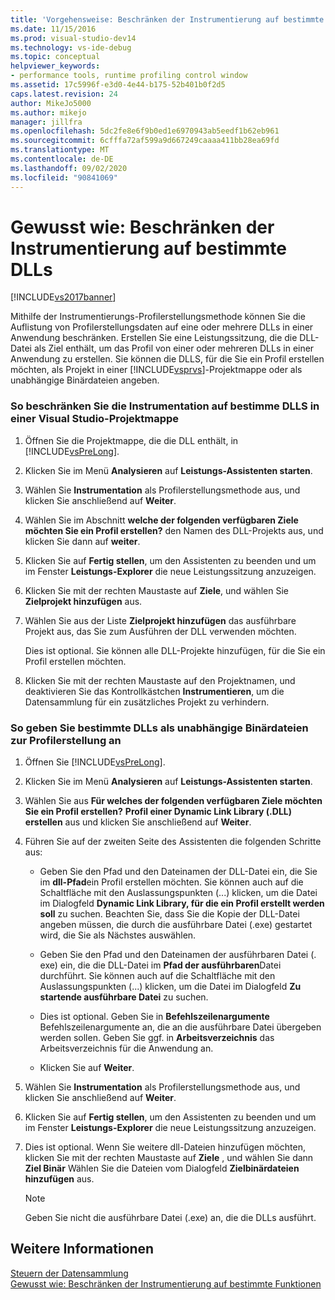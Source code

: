 ```yaml
---
title: 'Vorgehensweise: Beschränken der Instrumentierung auf bestimmte DLLs | Microsoft-Dokumentation'
ms.date: 11/15/2016
ms.prod: visual-studio-dev14
ms.technology: vs-ide-debug
ms.topic: conceptual
helpviewer_keywords:
- performance tools, runtime profiling control window
ms.assetid: 17c5996f-e3d0-4e44-b175-52b401b0f2d5
caps.latest.revision: 24
author: MikeJo5000
ms.author: mikejo
manager: jillfra
ms.openlocfilehash: 5dc2fe8e6f9b0ed1e6970943ab5eedf1b62eb961
ms.sourcegitcommit: 6cfffa72af599a9d667249caaaa411bb28ea69fd
ms.translationtype: MT
ms.contentlocale: de-DE
ms.lasthandoff: 09/02/2020
ms.locfileid: "90841069"
---
```

# <a name="how-to-limit-instrumentation-to-specific-dlls"></a>Gewusst wie: Beschränken der Instrumentierung auf bestimmte DLLs
[!INCLUDE[vs2017banner](../includes/vs2017banner.md)]

Mithilfe der Instrumentierungs-Profilerstellungsmethode können Sie die Auflistung von Profilerstellungsdaten auf eine oder mehrere DLLs in einer Anwendung beschränken. Erstellen Sie eine Leistungssitzung, die die DLL-Datei als Ziel enthält, um das Profil von einer oder mehreren DLLs in einer Anwendung zu erstellen. Sie können die DLLS, für die Sie ein Profil erstellen möchten, als Projekt in einer [!INCLUDE[vsprvs](../includes/vsprvs-md.md)]-Projektmappe oder als unabhängige Binärdateien angeben.  
  
### <a name="to-limit-instrumentation-to-specific-dlls-in-a-visual-studio-solution"></a>So beschränken Sie die Instrumentation auf bestimme DLLS in einer Visual Studio-Projektmappe  
  
1. Öffnen Sie die Projektmappe, die die DLL enthält, in [!INCLUDE[vsPreLong](../includes/vsprelong-md.md)].  
  
2. Klicken Sie im Menü **Analysieren** auf **Leistungs-Assistenten starten**.  
  
3. Wählen Sie **Instrumentation** als Profilerstellungsmethode aus, und klicken Sie anschließend auf **Weiter**.  
  
4. Wählen Sie im Abschnitt **welche der folgenden verfügbaren Ziele möchten Sie ein Profil erstellen?** den Namen des DLL-Projekts aus, und klicken Sie dann auf **weiter**.  
  
5. Klicken Sie auf **Fertig stellen**, um den Assistenten zu beenden und um im Fenster **Leistungs-Explorer** die neue Leistungssitzung anzuzeigen.  
  
6. Klicken Sie mit der rechten Maustaste auf **Ziele**, und wählen Sie **Zielprojekt hinzufügen** aus.  
  
7. Wählen Sie aus der Liste **Zielprojekt hinzufügen** das ausführbare Projekt aus, das Sie zum Ausführen der DLL verwenden möchten.  
  
     Dies ist optional. Sie können alle DLL-Projekte hinzufügen, für die Sie ein Profil erstellen möchten.  
  
8. Klicken Sie mit der rechten Maustaste auf den Projektnamen, und deaktivieren Sie das Kontrollkästchen **Instrumentieren**, um die Datensammlung für ein zusätzliches Projekt zu verhindern.  
  
### <a name="to-specify-specific-dlls-to-profile-as-independent-binaries"></a>So geben Sie bestimmte DLLs als unabhängige Binärdateien zur Profilerstellung an  
  
1. Öffnen Sie [!INCLUDE[vsPreLong](../includes/vsprelong-md.md)].  
  
2. Klicken Sie im Menü **Analysieren** auf **Leistungs-Assistenten starten**.  
  
3. Wählen Sie aus **Für welches der folgenden verfügbaren Ziele möchten Sie ein Profil erstellen?** **Profil einer Dynamic Link Library (.DLL) erstellen** aus und klicken Sie anschließend auf **Weiter**.  
  
4. Führen Sie auf der zweiten Seite des Assistenten die folgenden Schritte aus:  
  
    - Geben Sie den Pfad und den Dateinamen der DLL-Datei ein, die Sie im **dll-Pfad**ein Profil erstellen möchten. Sie können auch auf die Schaltfläche mit den Auslassungspunkten (...) klicken, um die Datei im Dialogfeld **Dynamic Link Library, für die ein Profil erstellt werden soll** zu suchen. Beachten Sie, dass Sie die Kopie der DLL-Datei angeben müssen, die durch die ausführbare Datei (.exe) gestartet wird, die Sie als Nächstes auswählen.  
  
    - Geben Sie den Pfad und den Dateinamen der ausführbaren Datei (. exe) ein, die die DLL-Datei im **Pfad der ausführbaren**Datei durchführt. Sie können auch auf die Schaltfläche mit den Auslassungspunkten (...) klicken, um die Datei im Dialogfeld **Zu startende ausführbare Datei** zu suchen.  
  
    - Dies ist optional. Geben Sie in **Befehlszeilenargumente** Befehlszeilenargumente an, die an die ausführbare Datei übergeben werden sollen. Geben Sie ggf. in **Arbeitsverzeichnis** das Arbeitsverzeichnis für die Anwendung an.  
  
    - Klicken Sie auf **Weiter**.  
  
5. Wählen Sie **Instrumentation** als Profilerstellungsmethode aus, und klicken Sie anschließend auf **Weiter**.  
  
6. Klicken Sie auf **Fertig stellen**, um den Assistenten zu beenden und um im Fenster **Leistungs-Explorer** die neue Leistungssitzung anzuzeigen.  
  
7. Dies ist optional. Wenn Sie weitere dll-Dateien hinzufügen möchten, klicken Sie mit der rechten Maustaste auf **Ziele** , und wählen Sie dann **Ziel Binär** Wählen Sie die Dateien vom Dialogfeld **Zielbinärdateien hinzufügen** aus.  
  
    > [!NOTE]
    > Geben Sie nicht die ausführbare Datei (.exe) an, die die DLLs ausführt.  
  
## <a name="see-also"></a>Weitere Informationen  
 [Steuern der Datensammlung](../profiling/controlling-data-collection.md)   
 [Gewusst wie: Beschränken der Instrumentierung auf bestimmte Funktionen](../profiling/how-to-limit-instrumentation-to-specific-functions.md)

